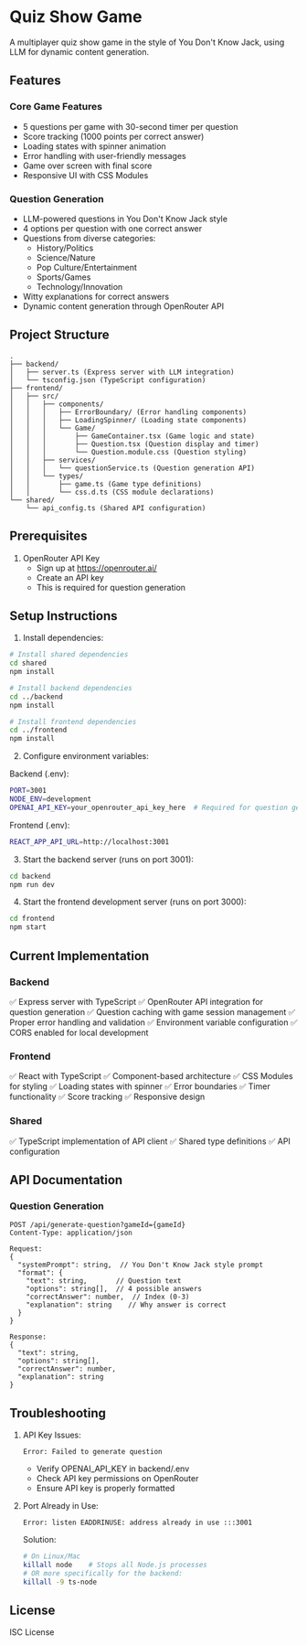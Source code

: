 # Quiz Show Game

A multiplayer quiz show game in the style of You Don't Know Jack, using LLM for dynamic content generation.

## Features

### Core Game Features
- 5 questions per game with 30-second timer per question
- Score tracking (1000 points per correct answer)
- Loading states with spinner animation
- Error handling with user-friendly messages
- Game over screen with final score
- Responsive UI with CSS Modules

### Question Generation
- LLM-powered questions in You Don't Know Jack style
- 4 options per question with one correct answer
- Questions from diverse categories:
  - History/Politics
  - Science/Nature
  - Pop Culture/Entertainment
  - Sports/Games
  - Technology/Innovation
- Witty explanations for correct answers
- Dynamic content generation through OpenRouter API

## Project Structure

```
.
├── backend/
│   ├── server.ts (Express server with LLM integration)
│   └── tsconfig.json (TypeScript configuration)
├── frontend/
│   ├── src/
│   │   ├── components/
│   │   │   ├── ErrorBoundary/ (Error handling components)
│   │   │   ├── LoadingSpinner/ (Loading state components)
│   │   │   └── Game/
│   │   │       ├── GameContainer.tsx (Game logic and state)
│   │   │       ├── Question.tsx (Question display and timer)
│   │   │       └── Question.module.css (Question styling)
│   │   ├── services/
│   │   │   └── questionService.ts (Question generation API)
│   │   └── types/
│   │       ├── game.ts (Game type definitions)
│   │       └── css.d.ts (CSS module declarations)
└── shared/
    └── api_config.ts (Shared API configuration)
```

## Prerequisites

1. OpenRouter API Key
   - Sign up at https://openrouter.ai/
   - Create an API key
   - This is required for question generation

## Setup Instructions

1. Install dependencies:
```bash
# Install shared dependencies
cd shared
npm install

# Install backend dependencies
cd ../backend
npm install

# Install frontend dependencies
cd ../frontend
npm install
```

2. Configure environment variables:

Backend (.env):
```bash
PORT=3001
NODE_ENV=development
OPENAI_API_KEY=your_openrouter_api_key_here  # Required for question generation
```

Frontend (.env):
```bash
REACT_APP_API_URL=http://localhost:3001
```

3. Start the backend server (runs on port 3001):
```bash
cd backend
npm run dev
```

4. Start the frontend development server (runs on port 3000):
```bash
cd frontend
npm start
```

## Current Implementation

### Backend
✅ Express server with TypeScript
✅ OpenRouter API integration for question generation
✅ Question caching with game session management
✅ Proper error handling and validation
✅ Environment variable configuration
✅ CORS enabled for local development

### Frontend
✅ React with TypeScript
✅ Component-based architecture
✅ CSS Modules for styling
✅ Loading states with spinner
✅ Error boundaries
✅ Timer functionality
✅ Score tracking
✅ Responsive design

### Shared
✅ TypeScript implementation of API client
✅ Shared type definitions
✅ API configuration

## API Documentation

### Question Generation
```
POST /api/generate-question?gameId={gameId}
Content-Type: application/json

Request:
{
  "systemPrompt": string,  // You Don't Know Jack style prompt
  "format": {
    "text": string,       // Question text
    "options": string[],  // 4 possible answers
    "correctAnswer": number,  // Index (0-3)
    "explanation": string    // Why answer is correct
  }
}

Response:
{
  "text": string,
  "options": string[],
  "correctAnswer": number,
  "explanation": string
}
```

## Troubleshooting

1. API Key Issues:
   ```
   Error: Failed to generate question
   ```
   - Verify OPENAI_API_KEY in backend/.env
   - Check API key permissions on OpenRouter
   - Ensure API key is properly formatted

2. Port Already in Use:
   ```
   Error: listen EADDRINUSE: address already in use :::3001
   ```
   Solution:
   ```bash
   # On Linux/Mac
   killall node    # Stops all Node.js processes
   # OR more specifically for the backend:
   killall -9 ts-node
   ```

## License

ISC License
